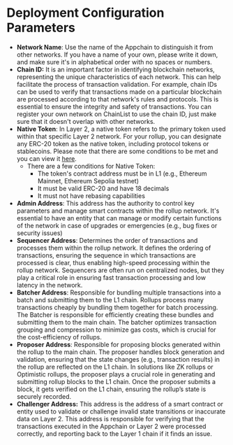 # Deployment Configuration Parameters

* **Network Name**: Use the name of the Appchain to distinguish it from other networks. If you have a name of your own, please write it down, and make sure it's in alphabetical order with no spaces or numbers.
* **Chain ID:** It is an important factor in identifying blockchain networks, representing the unique characteristics of each network. This can help facilitate the process of transaction validation. For example, chain IDs can be used to verify that transactions made on a particular blockchain are processed according to that network's rules and protocols. This is essential to ensure the integrity and safety of transactions. You can register your own network on ChainList to use the chain ID, just make sure that it doesn't overlap with other networks.
* **Native Token**: In Layer 2, a native token refers to the primary token used within that specific Layer 2 network. For your rollup, you can designate any ERC-20 token as the native token, including protocol tokens or stablecoins. Please note that there are some conditions to be met and you can view it [here](https://www.notion.so/tokamak/1-Overview-137d96a400a380ce9d38e73035fbeaca?pvs=4#12fd96a400a38168af40f6ff221da460).
  * There are a few conditions for Native Token:
    * The token's contract address must be in L1 (e.g., Ethereum Mainnet, Ethereum Sepolia testnet)
    * It must be valid ERC-20 and have 18 decimals
    * It must not have rebasing capabilities
* **Admin Address**: This address has the authority to control key parameters and manage smart contracts within the rollup network. It's essential to have an entity that can manage or modify certain functions of the network in case of upgrades or emergencies (e.g., bug fixes or security issues)
* **Sequencer Address**: Determines the order of transactions and processes them within the rollup network. It defines the ordering of transactions, ensuring the sequence in which transactions are processed is clear, thus enabling high-speed processing within the rollup network. Sequencers are often run on centralized nodes, but they play a critical role in ensuring fast transaction processing and low latency in the network.
* **Batcher Address**: Responsible for bundling multiple transactions into a batch and submitting them to the L1 chain. Rollups process many transactions cheaply by bundling them together for batch processing. The Batcher is responsible for efficiently creating these bundles and submitting them to the main chain. The batcher optimizes transaction grouping and compression to minimize gas costs, which is crucial for the cost-efficiency of rollups.
* **Proposer Address**: Responsible for proposing blocks generated within the rollup to the main chain. The proposer handles block generation and validation, ensuring that the state changes (e.g., transaction results) in the rollup are reflected on the L1 chain. In solutions like ZK rollups or Optimistic rollups, the proposer plays a crucial role in generating and submitting rollup blocks to the L1 chain. Once the proposer submits a block, it gets verified on the L1 chain, ensuring the rollup’s state is securely recorded.
* **Challenger Address:** This address is the address of a smart contract or entity used to validate or challenge invalid state transitions or inaccurate data on Layer 2. This address is responsible for verifying that the transactions executed in the Appchain or Layer 2 were processed correctly, and reporting back to the Layer 1 chain if it finds an issue.
